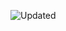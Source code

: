 ![Updated](https://img.shields.io/github/last-commit/chomolomo/chomolomo?label=profile%20updated&style=plasticP)